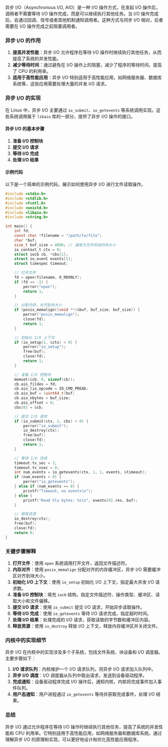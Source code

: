 异步 I/O（Asynchronous I/O, AIO）是一种 I/O 操作方式，在发起 I/O 操作后，调用者不需要等待 I/O 操作完成，而是可以继续执行其他任务。当 I/O 操作完成后，会通过回调、信号或者其他机制通知调用者。这种方式与同步 I/O 相对，后者需要在 I/O 操作完成之前阻塞调用者。

### 异步 I/O 的作用

1. **提高并发性能**：异步 I/O 允许程序在等待 I/O 操作时继续执行其他任务，从而提高了系统的并发性能。
2. **减少等待时间**：通过避免在 I/O 操作上的阻塞，减少了程序的等待时间，提高了 CPU 的利用率。
3. **适用于高性能应用**：异步 I/O 特别适用于高性能应用，如网络服务器、数据库系统等，这些应用需要处理大量的并发 I/O 请求。

### 异步 I/O 的实现

在 Linux 中，异步 I/O 主要通过 `io_submit`、`io_getevents` 等系统调用实现。这些系统调用属于 `libaio` 库的一部分，提供了异步 I/O 操作的接口。

#### 异步 I/O 的基本步骤

1. **准备 I/O 控制块**
2. **提交 I/O 请求**
3. **等待 I/O 完成**
4. **处理 I/O 结果**

#### 示例代码

以下是一个简单的示例代码，展示如何使用异步 I/O 进行文件读取操作。

```c
#include <stdio.h>
#include <stdlib.h>
#include <fcntl.h>
#include <unistd.h>
#include <libaio.h>
#include <string.h>

int main() {
    int fd;
    const char *filename = "/path/to/file";
    char *buf;
    size_t buf_size = 4096; // 通常为文件系统的块大小
    io_context_t ctx = 0;
    struct iocb cb, *cbs[1];
    struct io_event events[1];
    struct timespec timeout;

    // 打开文件
    fd = open(filename, O_RDONLY);
    if (fd == -1) {
        perror("open");
        return 1;
    }

    // 分配内存，对齐到块大小
    if (posix_memalign((void **)&buf, buf_size, buf_size)) {
        perror("posix_memalign");
        close(fd);
        return 1;
    }

    // 初始化 I/O 上下文
    if (io_setup(1, &ctx) < 0) {
        perror("io_setup");
        free(buf);
        close(fd);
        return 1;
    }

    // 准备 I/O 控制块
    memset(&cb, 0, sizeof(cb));
    cb.aio_fildes = fd;
    cb.aio_lio_opcode = IO_CMD_PREAD;
    cb.aio_buf = (uint64_t)buf;
    cb.aio_nbytes = buf_size;
    cb.aio_offset = 0;
    cbs[0] = &cb;

    // 提交 I/O 请求
    if (io_submit(ctx, 1, cbs) < 0) {
        perror("io_submit");
        io_destroy(ctx);
        free(buf);
        close(fd);
        return 1;
    }

    // 等待 I/O 完成
    timeout.tv_sec = 1;
    timeout.tv_nsec = 0;
    int num_events = io_getevents(ctx, 1, 1, events, &timeout);
    if (num_events < 0) {
        perror("io_getevents");
    } else if (num_events == 0) {
        printf("Timeout, no events\n");
    } else {
        printf("Read %lu bytes: %s\n", events[0].res, buf);
    }

    // 释放资源
    io_destroy(ctx);
    free(buf);
    close(fd);
    return 0;
}
```

### 关键步骤解释

1. **打开文件**：使用 `open` 系统调用打开文件，返回文件描述符。
2. **内存对齐**：使用 `posix_memalign` 分配对齐的内存缓冲区，异步 I/O 需要缓冲区对齐到块大小。
3. **初始化 I/O 上下文**：使用 `io_setup` 初始化 I/O 上下文，指定最大并发 I/O 请求数。
4. **准备 I/O 控制块**：填充 `iocb` 结构，指定文件描述符、操作类型、缓冲区、读取大小和文件偏移。
5. **提交 I/O 请求**：使用 `io_submit` 提交 I/O 请求，开始异步读取操作。
6. **等待 I/O 完成**：使用 `io_getevents` 等待 I/O 请求完成，指定超时时间。
7. **处理 I/O 结果**：处理完成的 I/O 请求，获取读取的字节数和缓冲区内容。
8. **释放资源**：使用 `io_destroy` 释放 I/O 上下文，释放内存缓冲区并关闭文件。

### 内核中的实现细节

异步 I/O 在内核中的实现涉及多个子系统，包括文件系统、块设备和 I/O 调度器。主要步骤如下：

1. **I/O 请求队列**：内核维护一个 I/O 请求队列，将异步 I/O 请求加入队列中。
2. **异步 I/O 调度**：I/O 调度器从队列中取出请求，发送到设备驱动程序。
3. **完成通知**：设备驱动程序完成 I/O 操作后，通知内核，内核将完成事件加入事件队列。
4. **用户态通知**：用户进程通过 `io_getevents` 等待并获取完成事件，处理 I/O 结果。

### 总结

异步 I/O 通过允许程序在等待 I/O 操作时继续执行其他任务，提高了系统的并发性能和 CPU 利用率。它特别适用于高性能应用，如网络服务器和数据库系统。通过理解异步 I/O 的原理和实现，可以更好地设计和优化高性能应用程序。
